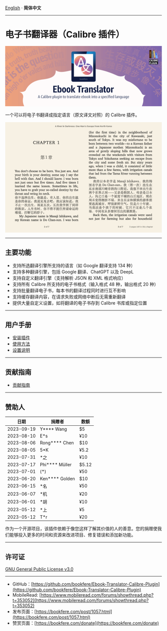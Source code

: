 [English](https://github.com/bookfere/Ebook-Translator-Calibre-Plugin/blob/master/README.md) · __简体中文__

---

# 电子书翻译器（Calibre 插件）

![Ebook Translator Calibre Plugin](images/logo.png)

一个可以将电子书翻译成指定语言（原文译文对照）的 Calibre 插件。

![Translation illustration](images/sample-sc.png)

---

## 主要功能

* 支持所选翻译引擎所支持的语言（如 Google 翻译支持 134 种）
* 支持多种翻译引擎，包括 Google 翻译、ChatGPT 以及 DeepL
* 支持自定义翻译引擎（支持解析 JSON 和 XML 格式响应）
* 支持所有 Calibre 所支持的电子书格式（输入格式 48 种，输出格式 20 种）
* 支持批量翻译电子书，每本书的翻译过程同时进行互不影响
* 支持缓存翻译内容，在请求失败或网络中断后无需重新翻译
* 提供大量自定义设置，如将翻译的电子书存到 Calibre 书库或指定位置

---

## 用户手册

* [安装插件](https://github.com/bookfere/Ebook-Translator-Calibre-Plugin/wiki/简体中文#安装插件)
* [使用方法](https://github.com/bookfere/Ebook-Translator-Calibre-Plugin/wiki/简体中文#使用方法)
* [设置说明](https://github.com/bookfere/Ebook-Translator-Calibre-Plugin/wiki/简体中文#设置说明)

---

## 贡献指南

* [贡献指南](https://github.com/bookfere/Ebook-Translator-Calibre-Plugin/blob/master/CONTRIBUTING.md)

---

## 赞助人

|日期|捐赠者|数额|
|---|---|---|
|2023-09-19|Y**** Wang|$5|
|2023-08-10|E*s|¥10|
|2023-08-06|Rong**** Chen|$10|
|2023-08-05|5*K|¥5.2|
|2023-07-31|*之|¥10|
|2023-07-17|Phi**** Müller|$5.12|
|2023-07-01|(*)|¥50|
|2023-06-20|Ken**** Golden|$10|
|2023-06-15|*名|¥50|
|2023-06-07|*机|¥20|
|2023-06-01|*胡|¥10|
|2023-05-12|*上|¥5|
|2023-05-12|T*r|¥20|

作为一个开源项目，该插件依赖于像您这样了解其价值的人的善意。您的捐赠使我们能够投入更多的时间和资源来改进项目、修复错误和添加新功能。

---

## 许可证

[GNU General Public License v3.0](https://github.com/bookfere/Ebook-Translator-Calibre-Plugin/blob/master/LICENSE)

---

* GitHub：[https://github.com/bookfere/Ebook-Translator-Calibre-Plugin](https://github.com/bookfere/Ebook-Translator-Calibre-Plugin)
* MobileRead: [https://www.mobileread.com/forums/showthread.php?t=353052](https://www.mobileread.com/forums/showthread.php?t=353052)
* 发布页面：[https://bookfere.com/post/1057.html](https://bookfere.com/post/1057.html)
* 赞赏页面：[https://bookfere.com/donate](https://bookfere.com/donate)

